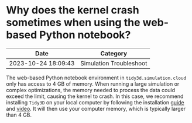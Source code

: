 # Why does the kernel crash sometimes when using the web-based Python notebook?

| Date       | Category    |
|------------|-------------|
| 2023-10-24 18:09:43 | Simulation Troubleshoot |


The web-based Python notebook environment in `tidy3d.simulation.cloud` only has access to 4 GB of memory. When running a large simulation or complex optimizations, the memory needed to process the data could exceed the limit, causing the kernel to crash. In this case, we recommend installing `Tidy3D` on your local computer by following the installation [guide](https://docs.flexcompute.com/projects/tidy3d/en/latest/install.html) and [video](https://youtu.be/qQidx65Jmu0). It will then use your computer memory, which is typically larger than 4 GB.